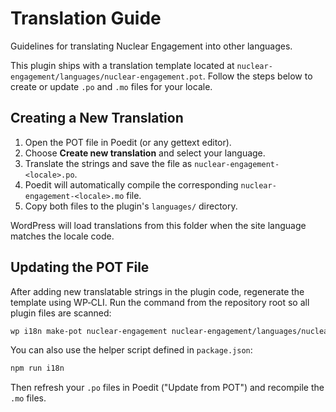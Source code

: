# Translation Guide

Guidelines for translating Nuclear Engagement into other languages.

This plugin ships with a translation template located at `nuclear-engagement/languages/nuclear-engagement.pot`.
Follow the steps below to create or update `.po` and `.mo` files for your locale.

## Creating a New Translation

1. Open the POT file in Poedit (or any gettext editor).
2. Choose **Create new translation** and select your language.
3. Translate the strings and save the file as `nuclear-engagement-<locale>.po`.
4. Poedit will automatically compile the corresponding `nuclear-engagement-<locale>.mo` file.
5. Copy both files to the plugin's `languages/` directory.

WordPress will load translations from this folder when the site language matches the locale code.

## Updating the POT File

After adding new translatable strings in the plugin code, regenerate the template using WP‑CLI. Run the command from the repository root so all plugin files are scanned:

```bash
wp i18n make-pot nuclear-engagement nuclear-engagement/languages/nuclear-engagement.pot
```

You can also use the helper script defined in `package.json`:

```bash
npm run i18n
```

Then refresh your `.po` files in Poedit ("Update from POT") and recompile the `.mo` files.
